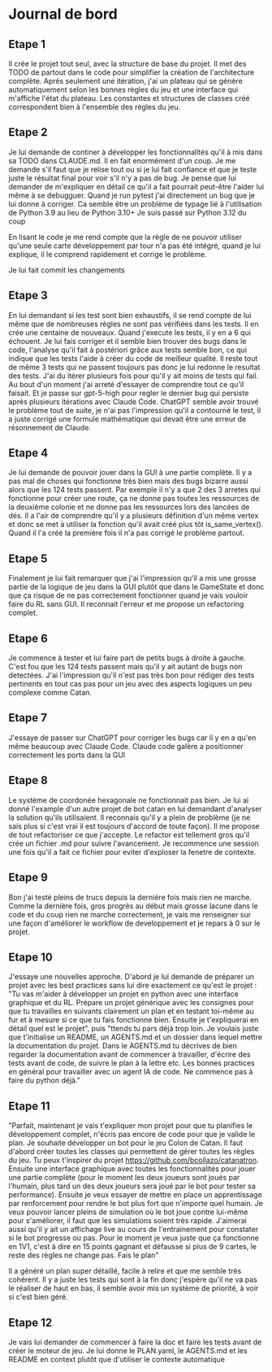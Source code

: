 # Journal de bord

## Etape 1
Il crée le projet tout seul, avec la structure de base du projet. Il met des TODO de partout dans le code pour simplifier la création de l'architecture complète. Après seulement une itération, j'ai un plateau qui se génère automatiquement selon les bonnes règles du jeu et une interface qui m'affiche l'état du plateau.
Les constantes et structures de classes créé correspondent bien à l'ensemble des règles du jeu.

## Etape 2
Je lui demande de continer à développer les fonctionnalités qu'il à mis dans sa TODO dans CLAUDE.md.
Il en fait enormément d'un coup. Je me demande s'il faut que je relise tout ou si je lui fait confiance et que je teste juste le résultat final pour voir s'il n'y a pas de bug.
Je pense que lui demander de m'expliquer en détail ce qu'il a fait pourrait peut-être l'aider lui même à se debugguer.
Quand je run pytest j'ai directement un bug que je lui donne à corriger. Ca semble être un problème de typage lié à l'utilisation de Python 3.9 au lieu de Python 3.10+
Je suis passé sur Python 3.12 du coup

En lisant le code je me rend compte que la règle de ne pouvoir utiliser qu'une seule carte développement par tour n'a pas été intégré, quand je lui explique, il le comprend rapidement et corrige le problème.

Je lui fait commit les changements

## Etape 3
En lui demandant si les test sont bien exhaustifs, il se rend compte de lui même que de nombreuses règles ne sont pas vérifiées dans les tests.
Il en crée une centaine de nouveaux.
Quand j'execute les tests, il y en a 6 qui échouent. Je lui fais corriger et il semble bien trouver des bugs dans le code, l'analyse qu'il fait à postériori grâce aux tests semble bon, ce qui indique que les tests l'aide à créer du code de meilleur qualité.
Il reste tout de même 3 tests qui ne passent toujours pas donc je lui redonne le resultat des tests.
J'ai du itérer plusieurs fois pour qu'il y ait moins de tests qui fail. Au bout d'un moment j'ai arreté d'essayer de comprendre tout ce qu'il faisait.
Et je passe sur gpt-5-high pour regler le dernier bug qui persiste après plusieurs itérations avec Claude Code. 
ChatGPT semble avoir trouvé le problème tout de suite, je n'ai pas l'impression qu'il a contourné le test, il a juste corrigé une formule mathématique qui devait être une erreur de résonnement de Claude.

## Etape 4
Je lui demande de pouvoir jouer dans la GUI à une partie complète. Il y a pas mal de choses qui fonctionne très bien mais des bugs bizarre aussi alors que les 124 tests passent. Par exemple il n'y a que 2 des 3 arretes qui fonctionne pour créer une route, ça ne donne pas toutes les ressources de la deuxième colonie et ne donne pas les ressources lors des lancées de dés.
Il a l'air de comprendre qu'il y a plusieurs définition d'un même vertex et donc se met à utiliser la fonction qu'il avait créé plus tôt is_same_vertex(). Quand il l'a créé la première fois il n'a pas corrigé le problème partout.

## Etape 5
Finalement je lui fait remarquer que j'ai l'impression qu'il a mis une grosse partie de la logique de jeu dans la GUI plutôt que dans le GameState et donc que ça risque de ne pas correctement fonctionner quand je vais vouloir faire du RL sans GUI. Il reconnait l'erreur et me propose un refactoring complet.

## Etape 6
Je commence à tester et lui faire part de petits bugs à droite à gauche. C'est fou que les 124 tests passent mais qu'il y ait autant de bugs non detectées. J'ai l'impression qu'il n'est pas très bon pour rédiger des tests pertinents en tout cas pas pour un jeu avec des aspects logiques un peu complexe comme Catan.

## Etape 7
J'essaye de passer sur ChatGPT pour corriger les bugs car il y en a qu'en même beaucoup avec Claude Code.
Claude code galère a positionner correctement les ports dans la GUI

## Etape 8
Le système de coordonée hexagonale ne fonctionnait pas bien.
Je lui ai donné l'example d'un autre projet de bot catan en lui demandant d'analyser la solution qu'ils utilisaient. Il reconnais qu'il y a plein de problème (je ne sais plus si c'est vrai il est toujours d'accord de toute façon). Il me propose de tout refactoriser ce que j'accepte. Le refactor est tellement gros qu'il crée un fichier .md pour suivre l'avancement.
Je recommence une session une fois qu'il a fait ce fichier pour eviter d'exploser la fenetre de contexte.

## Etape 9
Bon j'ai testé pleins de trucs depuis la dernière fois mais rien ne marche. Comme la dernière fois, gros progrès au début mais grosse lacune dans le code et du coup rien ne marche correctement, je vais me renseigner sur une façon d'améliorer le workflow de developpement et je repars à 0 sur le projet.

## Etape 10
J'essaye une nouvelles approche. D'abord je lui demande de préparer un projet avec les best practices sans lui dire exactement ce qu'est le projet : "Tu vas m'aider à développer un projet en python avec une interface graphique et du RL. Prépare un projet générique avec les consignes pour que tu travailles en suivants clairement un plan et en testant toi-même au fur et à mesure si ce que tu fais fonctionne bien. Ensuite je t'expliquerai en détail quel est le projet", puis "ttends tu pars déjà trop loin. Je voulais juste que t'initialise un README, un AGENTS.md et un dossier dans lequel mettre la documentation du projet. Dans le AGENTS.md tu décrives de bien regarder la documentation avant de commencer à travailler, d'écrire des tests avant de code, de suivre le plan à la lettre etc. Les bonnes practices en général pour travailler avec un agent IA de code. Ne commence pas à faire du python déjà."

## Etape 11
"Parfait, maintenant je vais t'expliquer mon projet pour que tu planifies le développement complet, n'écris pas encore de code pour que je valide le plan. Je souhaite développer un bot pour le jeu Colon de Catan. Il faut d'abord créer toutes les classes qui permettent de gérer toutes les règles du jeu. Tu peux t'inspirer du projet https://github.com/bcollazo/catanatron. Ensuite une interface graphique avec toutes les fonctionnalités pour jouer une partie complète (pour le moment les deux joueurs sont joués par l'humain, plus tard un des deux joueurs sera joué par le bot pour tester sa performance). Ensuite je veux essayer de mettre en place un apprentissage par renforcement pour rendre le bot plus fort que n'importe quel humain. Je veux pouvoir lancer pleins de simulation où le bot joue contre lui-même pour s'améliorer, il faut que les simulations soient très rapide. J'aimerai aussi qu'il y ait un affichage live au cours de l'entrainement pour constater si le bot progresse ou pas. Pour le moment je veux juste que ça fonctionne en 1V1, c'est à dire en 15 points gagnant et défausse si plus de 9 cartes, le reste des règles ne change pas. Fais le plan"

Il a généré un plan super détaillé, facile à relire et que me semble très cohérent. Il y a juste les tests qui sont à la fin donc j'espère qu'il ne va pas le réaliser de haut en bas, il semble avoir mis un système de priorité, à voir si c'est bien géré.

## Etape 12
Je vais lui demander de commencer à faire la doc et faire les tests avant de créer le moteur de jeu. Je lui donne le PLAN.yaml, le AGENTS.md et les README en context plutôt que d'utiliser le contexte automatique